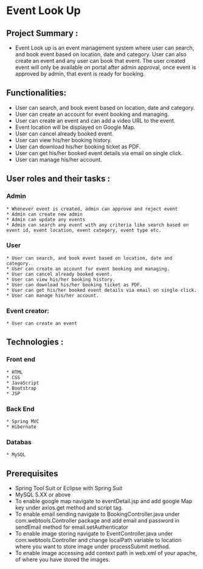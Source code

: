 # Event Look Up

## Project Summary :
* Event Look up is an event management system where user can search, and book event based on location, date and category. User can also create an event and any user can book that event. The user created event will only be available on portal after admin approval, once event is approved by admin, that event is ready for booking. 

## Functionalities:
*	User can search, and book event based on location, date and category.
*	User can create an account for event booking and managing.
*	User can create an event and can add a video URL to the event.
*	Event location will be displayed on Google Map.
*	User can cancel already booked event.
*	User can view his/her booking history.
*	User can download his/her booking ticket as PDF.
*	User can get his/her booked event details via email on single click.
*	User can manage his/her account.

## User roles and their tasks :
###	Admin
	* Whenever event is created, admin can approve and reject event
	* Admin can create new admin
	* Admin can update any events
	* Admin can search any event with any criteria like search based on event id, event location, event category, event type etc.

### User
	* User can search, and book event based on location, date and category.
	* User can create an account for event booking and managing.
	* User can cancel already booked event.
	* User can view his/her booking history.
	* User can download his/her booking ticket as PDF.
	* User can get his/her booked event details via email on single click.
	* User can manage his/her account.
	
### Event creator:
	* User can create an event
	
## Technologies :	
### Front end
	* HTML
	* CSS
	* JavaScript
	* Bootstrap
	* JSP
	
### Back End
	* Spring MVC
	* Hibernate

### Databas
	* MySQL
	
## Prerequisites
* Spring Tool Suit or Eclipse with Spring Suit
* MySQL 5.XX or above
* To enable google map navigate to eventDetail.jsp and add google Map key under axios.get method and script tag.
* To enable email sending navigate to BookingController.java under com.webtools.Controller package and add email and password in sendEmail method for email.setAuthenticator
* To enable image storing navigate to EventController.java under com.webtools.Controller and change localPath variable to location where you want to store image under processSubmit method.
* To enable image accessing add context path in web.xml of your apache, of where you have stored the images.  


